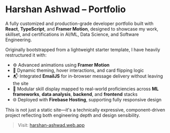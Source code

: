 # Harshan Ashwad – Portfolio

A fully customized and production-grade developer portfolio built with **React**, **TypeScript**, and **Framer Motion**, designed to showcase my work, skillset, and certifications in AI/ML, Data Science, and Software Engineering.

Originally bootstrapped from a lightweight starter template, I have heavily restructured it with:

- ⚙️ Advanced animations using **Framer Motion**
- 🎨 Dynamic theming, hover interactions, and card flipping logic
- 📬 Integrated **EmailJS** for in-browser message delivery without leaving the site
- 🧠 Modular skill display mapped to real-world proficiencies across **ML frameworks**, **data analysis**, **backend**, and **frontend** stacks
- 🌐 Deployed with **Firebase Hosting**, supporting fully responsive design

This is not just a static site—it's a technically expressive, component-driven project reflecting both engineering depth and design sensibility.

> Visit: [harshan-ashwad.web.app](https://harshan-ashwad.web.app)
